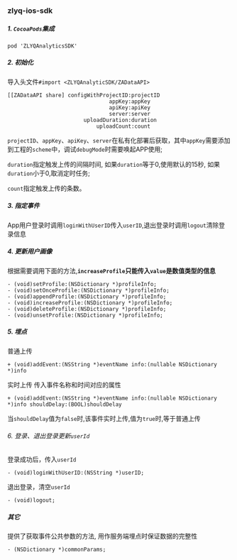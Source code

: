 ### zlyq-ios-sdk

##### 1. `CocoaPods`集成
```
pod 'ZLYQAnalyticsSDK'
```

##### 2. 初始化
导入头文件`#import <ZLYQAnalyticSDK/ZADataAPI>`
```
[[ZADataAPI share] configWithProjectID:projectID
                                appKey:appKey
                                apiKey:apiKey
                                server:server
                        uploadDuration:duration
                            uploadCount:count
```
`projectID`、`appKey`、`apiKey`、`server`在私有化部署后获取，其中`appKey`需要添加到工程的`scheme`中，调试`debugMode`时需要唤起APP使用;

`duration`指定触发上传的间隔时间, 如果`duration`等于0,使用默认的15秒, 如果`duration`小于0,取消定时任务;

`count`指定触发上传的条数。

##### 3. 指定事件
App用户登录时调用`loginWithUserID`传入`userID`,退出登录时调用`logout`清除登录信息

##### 4. 更新用户画像
根据需要调用下面的方法,**`increaseProfile`只能传入`value`是数值类型的信息**
```
- (void)setProfile:(NSDictionary *)profileInfo;
- (void)setOnceProfile:(NSDictionary *)profileInfo;
- (void)appendProfile:(NSDictionary *)profileInfo;
- (void)increaseProfile:(NSDictionary *)profileInfo;
- (void)deleteProfile:(NSDictionary *)profileInfo;
- (void)unsetProfile:(NSDictionary *)profileInfo;
```

##### 5. 埋点
普通上传
```
+ (void)addEvent:(NSString *)eventName info:(nullable NSDictionary *)info
```
实时上传
传入事件名称和时间对应的属性
```
+ (void)addEvent:(NSString *)eventName info:(nullable NSDictionary *)info shouldDelay:(BOOL)shouldDelay
```
当`shouldDelay`值为`false`时,该事件实时上传,值为`true`时,等于普通上传

###### 6. 登录、退出登录更新`userId`
登录成功后，传入`userId`
```
- (void)loginWithUserID:(NSString *)userID;
```
退出登录，清空`userId`
```
- (void)logout;
```

##### 其它
提供了获取事件公共参数的方法, 用作服务端埋点时保证数据的完整性
```
- (NSDictionary *)commonParams;
```
